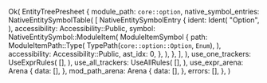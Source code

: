 Ok(
    EntityTreePresheet {
        module_path: `core::option`,
        native_symbol_entries: NativeEntitySymbolTable(
            [
                NativeEntitySymbolEntry {
                    ident: Ident(
                        "Option",
                    ),
                    accessibility: Accessibility::Public,
                    symbol: NativeEntitySymbol::ModuleItem(
                        ModuleItemSymbol {
                            path: ModuleItemPath::Type(
                                TypePath(`core::option::Option`, `Enum`),
                            ),
                            accessibility: Accessibility::Public,
                            ast_idx: 0,
                        },
                    ),
                },
            ],
        ),
        use_one_trackers: UseExprRules(
            [],
        ),
        use_all_trackers: UseAllRules(
            [],
        ),
        use_expr_arena: Arena {
            data: [],
        },
        mod_path_arena: Arena {
            data: [],
        },
        errors: [],
    },
)